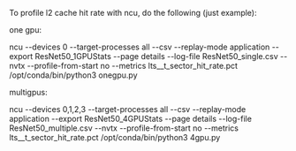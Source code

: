 To profile l2 cache hit rate with ncu, do the following (just example):


one gpu:

ncu --devices 0 --target-processes all --csv --replay-mode application --export ResNet50_1GPUStats --page details --log-file ResNet50_single.csv --nvtx --profile-from-start no --metrics lts__t_sector_hit_rate.pct /opt/conda/bin/python3 onegpu.py


multigpus:

ncu --devices 0,1,2,3 --target-processes all --csv --replay-mode application --export ResNet50_4GPUStats --page details --log-file ResNet50_multiple.csv --nvtx --profile-from-start no --metrics lts__t_sector_hit_rate.pct /opt/conda/bin/python3 4gpu.py
